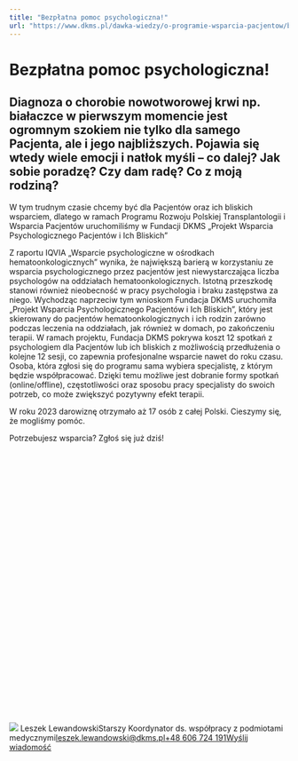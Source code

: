 ```yaml
---
title: "Bezpłatna pomoc psychologiczna!"
url: "https://www.dkms.pl/dawka-wiedzy/o-programie-wsparcia-pacjentow/bezplatna-pomoc-psychologiczna"
---
```


# Bezpłatna pomoc psychologiczna!

## Diagnoza o chorobie nowotworowej krwi np. białaczce w pierwszym momencie jest ogromnym szokiem nie tylko dla samego Pacjenta, ale i jego najbliższych. Pojawia się wtedy wiele emocji i natłok myśli – co dalej? Jak sobie poradzę? Czy dam radę? Co z moją rodziną?

W tym trudnym czasie chcemy być dla Pacjentów oraz ich bliskich wsparciem, dlatego w ramach Programu Rozwoju Polskiej Transplantologii i Wsparcia Pacjentów uruchomiliśmy w Fundacji DKMS „Projekt Wsparcia Psychologicznego Pacjentów i Ich Bliskich”


Z raportu IQVIA „Wsparcie psychologiczne w ośrodkach hematoonkologicznych” wynika, że największą barierą w korzystaniu ze wsparcia psychologicznego przez pacjentów jest niewystarczająca liczba psychologów na oddziałach hematoonkologicznych. Istotną przeszkodę stanowi również nieobecność w pracy psychologia i braku zastępstwa za niego. Wychodząc naprzeciw tym wnioskom Fundacja DKMS uruchomiła „Projekt Wsparcia Psychologicznego Pacjentów i Ich Bliskich”, który jest skierowany do pacjentów hematoonkologicznych i ich rodzin zarówno podczas leczenia na oddziałach, jak również w domach, po zakończeniu terapii. W ramach projektu, Fundacja DKMS pokrywa koszt 12 spotkań z psychologiem dla Pacjentów lub ich bliskich z możliwością przedłużenia o kolejne 12 sesji, co zapewnia profesjonalne wsparcie nawet do roku czasu. Osoba, która zgłosi się do programu sama wybiera specjalistę, z którym będzie współpracować. Dzięki temu możliwe jest dobranie formy spotkań (online/offline), częstotliwości oraz sposobu pracy specjalisty do swoich potrzeb, co może zwiększyć pozytywny efekt terapii.


W roku 2023 darowiznę otrzymało aż 17 osób z całej Polski. Cieszymy się, że mogliśmy pomóc.


Potrzebujesz wsparcia? Zgłoś się już dziś!![](data:image/svg+xml;charset=utf-8,%3Csvg%20height='900'%20width='900'%20xmlns='http://www.w3.org/2000/svg'%20version='1.1'%3E%3C/svg%3E)![]()![](https://assets-eu-01.kc-usercontent.com:443/bed48093-082e-0109-4b5f-7bdadab5eedd/212edf3a-28b7-471f-a096-1c7a7ee08c79/Leszek%20Lewandowski.jpg?w=300&h=300&auto=format&lossless=true&fit=cover) Leszek LewandowskiStarszy Koordynator ds. współpracy z podmiotami medycznymi[leszek.lewandowski@dkms.pl](mailto:leszek.lewandowski@dkms.pl " Leszek Lewandowski")[\+48 606 724 191](tel:+48%20606%20724%20191 " Leszek Lewandowski")[Wyślij wiadomość](mailto:leszek.lewandowski@dkms.pl)

